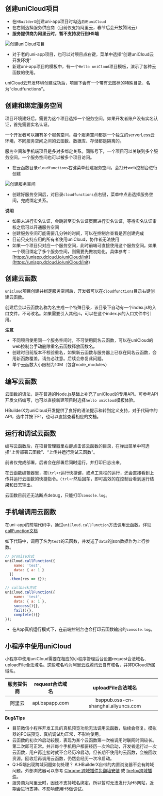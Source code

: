 ## 创建uniCloud项目
  
  - 在`HBuilderX`创建uni-app项目时勾选`启用uniCloud`
  - 在右侧选择服务供应商（目前仅支持阿里云，春节后会开放腾讯云）
  - **服务提供商为阿里云时，暂不支持发行到H5端**

![创建uniCloud项目](https://img.cdn.aliyun.dcloud.net.cn/uni-app/uniCloud/create-project.png)

  - 对于老的uni-app项目，也可以对项目点右键，菜单中选择“创建uniCloud云开发环境”
  - 新建uni-app项目的模板中，有一个`Hello uniCloud`项目模板，演示了各种云函数的使用。
  
  uniCloud云开发环境创建成功后，项目下会有一个带有云图标的特殊目录，名为“cloudfunctions”。

## 创建和绑定服务空间

项目环境建好后，需要为这个项目选择一个服务空间。如果开发者账户没有实名认证，首先需要实名认证。

一个开发者可以拥有多个服务空间，每个服务空间都是一个独立的serverLess云环境，不同服务空间之间的云函数、数据库、存储都是隔离的。

服务空间和手机端项目是多对多绑定关系。同账号下，一个项目可以关联到多个服务空间。一个服务空间也可以被多个项目访问。

  - 在云函数目录`cloudfunctions`右键菜单创建服务空间，会打开web控制台进行创建

![创建服务空间](https://img.cdn.aliyun.dcloud.net.cn/uni-app/uniCloud/create-space.png)

  - 创建好服务空间后，对目录`cloudfunctions`点右键，菜单中点击选择服务空间，完成绑定关系。
  
**说明**

- 如果未进行实名认证，会跳转至实名认证页面进行实名认证，等待实名认证审核之后可以开通服务空间
- 创建服务空间可能需要几分钟的时间，可以在控制台查看是否创建完成
- 目前只支持应用的所有者使用uniCloud，协作者无法使用
- 如果一个项目只对应一个服务空间，此时前端可直接使用这个服务空间。如果一个项目绑定了多个服务空间，则需要先做初始化，具体参考：[https://uniapp.dcloud.io/uniCloud/init](https://uniapp.dcloud.io/uniCloud/init)

## 创建云函数

`uniCloud`项目创建并绑定服务空间后，开发者可以在`cloudfunctions`目录右键创建云函数。

创建后会以云函数名称为名生成一个特殊目录，该目录下自动有一个index.js的入口文件，不可改名。如果需要引入其他js，可以在这个index.js的入口文件中引用。

**注意**

- 不同项目使用同一个服务空间时，不可使用同名云函数，可以在uniCloud的web控制台手动删除重名云函数释放函数名。
- 创建时目前版本不校验重名，如果新云函数与服务器上已存在同名云函数，会用新函数覆盖。请务必注意。后续会修复此问题。
- 单个云函数大小限制为10M（包含node_modules）

## 编写云函数
云函数的语法，是在普通的Node.js基础上补充了uniCloud的专用API。可参考API开发文档编写，也可以直接新建项目时选择`hello uniCloud`模板体验。

HBuilderX为uniCloud开发提供了良好的语法提示和转到定义支持，对于代码中的API，选中并按下F1，也可以直接查看相应的文档。

## 运行和调试云函数
编写云函数后，在项目管理器里右键点击该云函数的目录，在弹出菜单中可选择“上传部署云函数”、“上传并运行测试云函数”。

前者仅完成部署，后者会在部署后同时运行，并打印日志出来。

在云函数编辑器里，按`Ctrl+r`运行快捷键，或点工具栏的运行，还会直接看到上传并运行云函数的快捷指令。`Ctrl+r`然后回车，即可高效的在控制台看到运行结果和日志输出。

云函数目前还无法断点debug，只能打印`console.log`。

## 手机端调用云函数
在uni-app的前端代码中，通过`uniCloud.callFunction`方法调用云函数。详见[callFunction文档](https://uniapp.dcloud.io/uniCloud/functions?id=callfunction)

如下代码中，调用了名为`test`的云函数，并发送了`data`的json数据作为上行参数。
```javascript
// promise方式
uniCloud.callFunction({
    name: 'test',
    data: { a: 1 }
  })
  .then(res => {});

// callback方式
uniCloud.callFunction({
	name: 'test',
	data: { a: 1 },
	success(){},
	fail(){},
	complete(){}
});
```

- 在App真机运行模式下，在前端控制台也会打印云函数输出的`console.log`。

## 小程序中使用uniCloud

小程序中使用uniCloud需要在相应的小程序管理后台设置request合法域名、uploadFile合法域名。这些域名均为阿里云或腾讯云自有域名，并非DCloud所属域名。

|服务提供商	|request合法域名|uploadFile合法域名									|
|:-:				|:-:						|:-:																|
|阿里云			|api.bspapp.com	|bsppub.oss-cn-shanghai.aliyuncs.com|

**Bug&Tips**
- 目前微信小程序开发工具的真机预览功能无法调用云函数，后续会修复。模拟器的PC端预览、真机调试均正常，不影响使用。
- 云函数的初次冷启动较慢，表现为某个云函数第一次被调用时联网时间较长。第二次即可正常。并非每个手机用户都要经历一次冷启动，开发者运行过一次云函数，用户再连接时就不会经历冷启动。但长期不使用的云函数，会被回收资源。回收后再调用云函数，仍然会经历一次冷启动。
- Q:H5端出现跨域问题如何处理？ 
  A:HBuilderX自带的内置浏览器不会有跨域问题。外部浏览器可以参考 [Chrome 跨域插件免翻墙安装](https://ask.dcloud.net.cn/article/35267) 或 [firefox跨域插件](https://addons.mozilla.org/zh-CN/firefox/addon/access-control-allow-origin/)。
- 服务商为阿里云时，因还不支持域名绑定，所以暂时无法发行为H5网站，近期会进行支持。不影响使用H5做调试。

<!-- 发行到H5端时，可以在uniCloud控制台`用户管理 - 登录设置`里配置`WEB安全域名`。 -->

<!-- **注意**
- 服务提供商为腾讯云时，需要开发者手动去管理控制台开启匿名登录[详情](/uniCloud/authentication#匿名登录) -->

